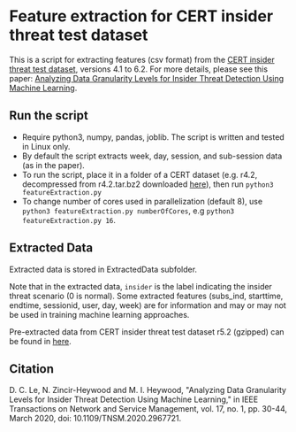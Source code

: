 # Feature extraction for CERT insider threat test dataset
This is a script for extracting features (csv format) from the [CERT insider threat test dataset](https://resources.sei.cmu.edu/library/asset-view.cfm?assetid=508099), versions 4.1 to 6.2. For more details, please see this paper: [Analyzing Data Granularity Levels for Insider Threat Detection Using Machine Learning](https://ieeexplore.ieee.org/document/8962316).

## Run the script
- Require python3, numpy, pandas, joblib. The script is written and tested in Linux only.
- By default the script extracts week, day, session, and sub-session data (as in the paper).
- To run the script, place it in a folder of a CERT dataset (e.g. r4.2, decompressed from r4.2.tar.bz2 downloaded [here](https://kilthub.cmu.edu/articles/dataset/Insider_Threat_Test_Dataset/12841247/1)), then run `python3 featureExtraction.py`
- To change number of cores used in parallelization (default 8), use `python3 featureExtraction.py numberOfCores`, e.g `python3 featureExtraction.py 16`.

## Extracted Data
Extracted data is stored in ExtractedData subfolder.

Note that in the extracted data, `insider` is the label indicating the insider threat scenario (0 is normal). Some extracted features (subs_ind, starttime, endtime, sessionid, user, day, week) are for information and may or may not be used in training machine learning approaches.

Pre-extracted data from CERT insider threat test dataset r5.2 (gzipped) can be found in [here](https://web.cs.dal.ca/~lcd/data/CERTr5.2/).


## Citation
D. C. Le, N. Zincir-Heywood and M. I. Heywood, "Analyzing Data Granularity Levels for Insider Threat Detection Using Machine Learning," in IEEE Transactions on Network and Service Management, vol. 17, no. 1, pp. 30-44, March 2020, doi: 10.1109/TNSM.2020.2967721.
